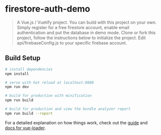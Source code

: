 # firestore-auth-demo

>A Vue.js / Vuetify project. You can build with this project on your own. Simply register for a free firestore account, enable email authentication and put the database in demo mode. Clone or fork this project, follow the instructions below to initialize the project. Edit api/firebaseConfig.js to your specific firebase account.

## Build Setup

``` bash
# install dependencies
npm install

# serve with hot reload at localhost:8080
npm run dev

# build for production with minification
npm run build

# build for production and view the bundle analyzer report
npm run build --report
```

For a detailed explanation on how things work, check out the [guide](http://vuejs-templates.github.io/webpack/) and [docs for vue-loader](http://vuejs.github.io/vue-loader).
